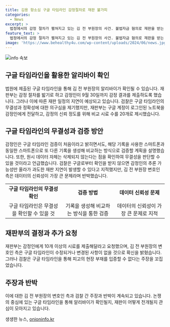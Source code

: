```yaml
---
title: 김용 항소심 구글 타임라인 감정절차로 재판 불가피
categories:
  - News
excerpt: >
  법정에서의 감정 절차가 펼쳐지고 있는 김 전 부원장의 사건. 불법자금 혐의로 재판을 받는 그에 대한 알리바이로 제출된 구글 타임라인 기록에 대해 검찰의 의심과 감정의 신뢰 정도에 관한 논란이 이어지고 있다. 재판부는 감정 기일을 9월 말까지로 정하며, 감정 결과를 토대로 사건이 흘러갈 것이라는 전망도 제시되고 있다. 함께 언급 된 검찰과 변호인 측의 입장 차이, 그리고 이에 대한 재판부의 판단 등이 논의되고 있다.
feature_text: >
  법정에서의 감정 절차가 펼쳐지고 있는 김 전 부원장의 사건. 불법자금 혐의로 재판을 받는 그에 대한 알리바이로 제출된 구글 타임라인 기록에 대해 검찰의 의심과 감정의 신뢰 정도에 관한 논란이 이어지고 있다. 재판부는 감정 기일을 9월 말까지로 정하며, 감정 결과를 토대로 사건이 흘러갈 것이라는 전망도 제시되고 있다. 함께 언급 된 검찰과 변호인 측의 입장 차이, 그리고 이에 대한 재판부의 판단 등이 논의되고 있다.
image: 'https://www.behealthy4u.com/wp-content/uploads/2024/06/news.jpg'
---
```


<p><img src="https://www.behealthy4u.com/wp-content/uploads/2024/06/news.jpg" alt="info 속보" /></p>

<h2 data-ke-size="size26">구글 타임라인을 활용한 알리바이 확인</h2>

<p data-ke-size="size16">법원에 제출된 구글 타임라인을 통해 김 전 부원장의 알리바이가 확인될 수 있습니다. 재판부는 감정 절차를 밟기로 하고 감정인이 9월 30일까지 감정 결과를 제출하도록 했습니다. 그러나 이에 따른 재판 일정의 지연이 예상되고 있습니다. 검찰은 구글 타임라인의 무결성과 정확성에 대한 의구심을 제기했지만, 재판부는 구글 계정이 로그인된 노트북을 감정인에게 전달하고, 감정의 신뢰 정도를 위해 비교 시료 수를 20개로 제시했습니다.</p>

<h2 data-ke-size="size26">구글 타임라인의 무결성과 검증 방안</h2>

<p data-ke-size="size16">감정인은 구글 타임라인 검증이 처음이라고 밝히면서도, 해당 기록을 사용한 스마트폰과 동일한 스마트폰으로 또 다른 기록을 생성해 비교하는 방식으로 검증할 계획을 설명했습니다. 또한, 원시 데이터 자체는 삭제되지 않는다는 점을 확인하여 무결성을 판단할 수 있을 것이라고 언급했습니다. 검찰은 구글로부터 확인을 받지 않으면 감정인의 추론 가능성만 올라가 과도한 재판 지연이 발생할 수 있다고 지적했지만, 김 전 부원장 변호인 측은 데이터의 신뢰성이 가장 큰 문제라며 반박했습니다.</p>

<table>
    <tr>
        <td style="text-align: center; height: 17px;"><b>구글 타임라인의 무결성 확인</b></td>
        <td style="text-align: center; height: 17px;"><b>검증 방법</b></td>
        <td style="text-align: center; height: 17px;"><b>데이터 신뢰성 문제</b></td>
    </tr>
    <tr>
        <td style="text-align: center; height: 17px;">구글 타임라인은 무결성을 확인할 수 있을 것</td>
        <td style="text-align: center; height: 17px;">기록을 생성해 비교하는 방식을 통한 검증</td>
        <td style="text-align: center; height: 17px;">데이터의 신뢰성이 가장 큰 문제로 지적</td>
    </tr>
</table>

<h2 data-ke-size="size26">재판부의 결정과 추가 요청</h2>

<p data-ke-size="size16">재판부는 감정인에게 10개 이상의 시료를 제출해달라고 요청했으며, 김 전 부원장의 변호인 측은 구글 타임라인이 수정되거나 변경된 사항이 없을 것으로 확신을 밝혔습니다. 그러나 검찰은 구글 타임라인을 통해 피고의 현장 부재를 입증할 수 없다는 주장을 꼬집었습니다.
</p>

<h2 data-ke-size="size26">주장과 반박</h2>

<p data-ke-size="size16">이에 대한 김 전 부원장의 변호인 측과 검찰 간 주장과 반박이 계속되고 있습니다. 논쟁의 중심에 있는 구글 타임라인을 통해 알리바이가 확인될지, 재판이 어떻게 전개될지 관심이 모아지고 있습니다.</p>
생생한 뉴스, <a href="https://onioninfo.kr" rel="dofollow">onioninfo.kr</a>


